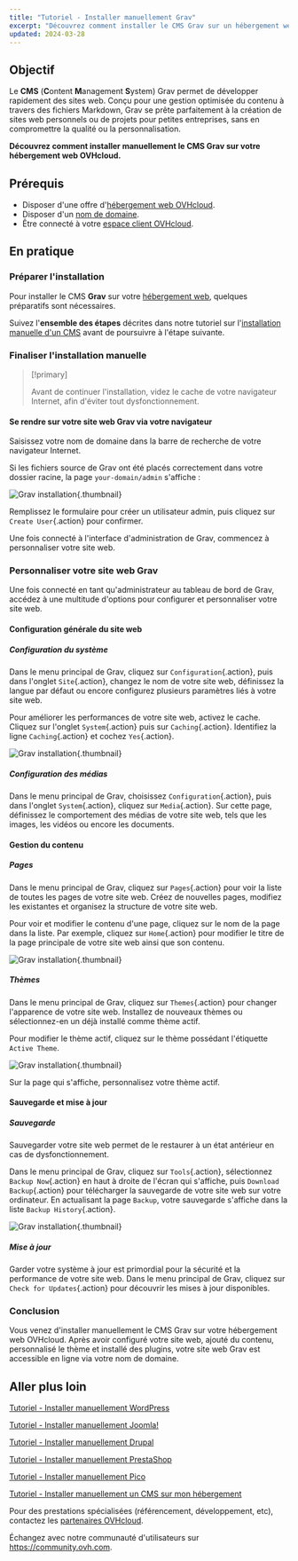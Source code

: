 ```yaml
---
title: "Tutoriel - Installer manuellement Grav"
excerpt: "Découvrez comment installer le CMS Grav sur un hébergement web OVHcloud"
updated: 2024-03-28
---
```


## Objectif

Le **CMS** (**C**ontent **M**anagement **S**ystem) Grav permet de développer rapidement des sites web. Conçu pour une gestion optimisée du contenu à travers des fichiers Markdown, Grav se prête parfaitement à la création de sites web personnels ou de projets pour petites entreprises, sans en compromettre la qualité ou la personnalisation.

**Découvrez comment installer manuellement le CMS Grav sur votre hébergement web OVHcloud.**

## Prérequis

- Disposer d'une offre d'[hébergement web OVHcloud](https://www.ovhcloud.com/fr/web-hosting/).
- Disposer d'un [nom de domaine](https://www.ovhcloud.com/fr/domains/).
- Être connecté à votre [espace client OVHcloud](https://www.ovh.com/auth/?action=gotomanager&from=https://www.ovh.com/fr/&ovhSubsidiary=fr).

## En pratique

### Préparer l'installation

Pour installer le CMS **Grav** sur votre [hébergement web](https://www.ovhcloud.com/fr/web-hosting/), quelques préparatifs sont nécessaires.

Suivez l'**ensemble des étapes** décrites dans notre tutoriel sur l'[installation manuelle d'un CMS](/pages/web_cloud/web_hosting/cms_manual_installation) avant de poursuivre à l'étape suivante.

### Finaliser l'installation manuelle

> [!primary]
>
> Avant de continuer l'installation, videz le cache de votre navigateur Internet, afin d'éviter tout dysfonctionnement.
>

#### Se rendre sur votre site web Grav via votre navigateur

Saisissez votre nom de domaine dans la barre de recherche de votre navigateur Internet.

Si les fichiers source de Grav ont été placés correctement dans votre dossier racine, la page `your-domain/admin` s'affiche :

![Grav installation](images/first_page_config.png){.thumbnail}

Remplissez le formulaire pour créer un utilisateur admin, puis cliquez sur `Create User`{.action} pour confirmer.

Une fois connecté à l'interface d'administration de Grav, commencez à personnaliser votre site web.

### Personnaliser votre site web Grav

Une fois connecté en tant qu'administrateur au tableau de bord de Grav, accédez à une multitude d'options pour configurer et personnaliser votre site web.

#### Configuration générale du site web

##### Configuration du système

Dans le menu principal de Grav, cliquez sur `Configuration`{.action}, puis dans l'onglet `Site`{.action}, changez le nom de votre site web, définissez la langue par défaut ou encore configurez plusieurs paramètres liés à votre site web.

Pour améliorer les performances de votre site web, activez le cache. Cliquez sur l'onglet `System`{.action} puis sur `Caching`{.action}. Identifiez la ligne `Caching`{.action} et cochez `Yes`{.action}.

![Grav installation](images/activate_cache.png){.thumbnail}

##### Configuration des médias

Dans le menu principal de Grav, choisissez `Configuration`{.action}, puis dans l'onglet `System`{.action}, cliquez sur `Media`{.action}. Sur cette page, définissez le comportement des médias de votre site web, tels que les images, les vidéos ou encore les documents.

#### Gestion du contenu

##### Pages

Dans le menu principal de Grav, cliquez sur `Pages`{.action} pour voir la liste de toutes les pages de votre site web. Créez de nouvelles pages, modifiez les existantes et organisez la structure de votre site web.

Pour voir et modifier le contenu d'une page, cliquez sur le nom de la page dans la liste. Par exemple, cliquez sur `Home`{.action} pour modifier le titre de la page principale de votre site web ainsi que son contenu.

![Grav installation](images/list_pages.png){.thumbnail}

##### Thèmes

Dans le menu principal de Grav, cliquez sur `Themes`{.action} pour changer l'apparence de votre site web. Installez de nouveaux thèmes ou sélectionnez-en un déjà installé comme thème actif.

Pour modifier le thème actif, cliquez sur le thème possédant l'étiquette `Active Theme`.

![Grav installation](images/theme_active.png){.thumbnail}

Sur la page qui s'affiche, personnalisez votre thème actif.

#### Sauvegarde et mise à jour

##### Sauvegarde

Sauvegarder votre site web permet de le restaurer à un état antérieur en cas de dysfonctionnement.

Dans le menu principal de Grav, cliquez sur `Tools`{.action}, sélectionnez `Backup Now`{.action} en haut à droite de l'écran qui s'affiche, puis `Download Backup`{.action} pour télécharger la sauvegarde de votre site web sur votre ordinateur. En actualisant la page `Backup`, votre sauvegarde s'affiche dans la liste `Backup History`{.action}.

![Grav installation](images/backup_history.png){.thumbnail}

##### Mise à jour

Garder votre système à jour est primordial pour la sécurité et la performance de votre site web. Dans le menu principal de Grav, cliquez sur `Check for Updates`{.action} pour découvrir les mises à jour disponibles.

### Conclusion

Vous venez d'installer manuellement le CMS Grav sur votre hébergement web OVHcloud. Après avoir configuré votre site web, ajouté du contenu, personnalisé le thème et installé des plugins, votre site web Grav est accessible en ligne via votre nom de domaine.

## Aller plus loin <a name="go-further"></a>

[Tutoriel - Installer manuellement WordPress](/pages/web_cloud/web_hosting/cms_manual_installation_wordpress)

[Tutoriel - Installer manuellement Joomla!](/pages/web_cloud/web_hosting/cms_manual_installation_joomla)

[Tutoriel - Installer manuellement Drupal](/pages/web_cloud/web_hosting/cms_manual_installation_drupal)

[Tutoriel - Installer manuellement PrestaShop](/pages/web_cloud/web_hosting/cms_manual_installation_prestashop)

[Tutoriel - Installer manuellement Pico](/pages/web_cloud/web_hosting/cms_manual_installation_pico)

[Tutoriel - Installer manuellement un CMS sur mon hébergement](/pages/web_cloud/web_hosting/cms_manual_installation)

Pour des prestations spécialisées (référencement, développement, etc), contactez les [partenaires OVHcloud](https://partner.ovhcloud.com/fr/directory/).

Échangez avec notre communauté d'utilisateurs sur <https://community.ovh.com>.